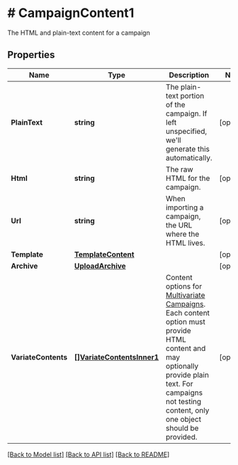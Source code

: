 # # CampaignContent1
The HTML and plain-text content for a campaign

## Properties 


Name | Type | Description | Notes
------------ | ------------- | ------------- | -------------
**PlainText**| **string** | The plain-text portion of the campaign. If left unspecified, we&#39;ll generate this automatically.  | [optional]
**Html**| **string** | The raw HTML for the campaign.  | [optional]
**Url**| **string** | When importing a campaign, the URL where the HTML lives.  | [optional]
**Template**| [**TemplateContent**](TemplateContent.md) |   | [optional]
**Archive**| [**UploadArchive**](UploadArchive.md) |   | [optional]
**VariateContents**| [**[]VariateContentsInner1**](VariateContentsInner1.md) | Content options for [Multivariate Campaigns](https://mailchimp.com/help/about-multivariate-campaigns/). Each content option must provide HTML content and may optionally provide plain text. For campaigns not testing content, only one object should be provided.  | [optional]


[[Back to Model list]](../../README.md#models) [[Back to API list]](../../README.md#endpoints) [[Back to README]](../../README.md)

